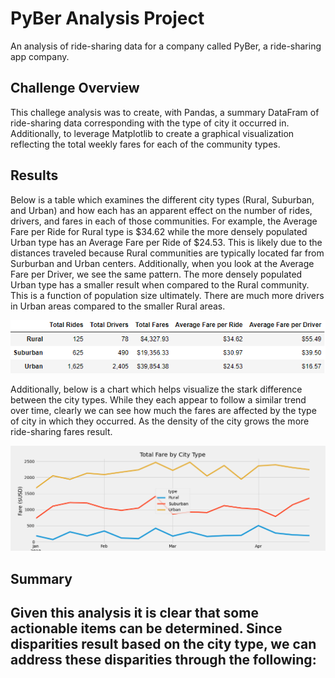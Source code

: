 # PyBer Analysis Project
An analysis of ride-sharing data for a company called PyBer, a ride-sharing app company.

## Challenge Overview
This challege analysis was to create, with Pandas, a summary DataFram of ride-sharing data corresponding with the type of city it occurred in. Additionally, to leverage Matplotlib to create a graphical visualization reflecting the total weekly fares for each of the community types. 

## Results
Below is a table which examines the different city types (Rural, Suburban, and Urban) and how each has an apparent effect on the number of rides, drivers, and fares in each of those communities. For example, the Average Fare per Ride for Rural type is $34.62 while the more densely populated Urban type has an Average Fare per Ride of $24.53. This is likely due to the distances traveled because Rural communities are typically located far from Surburban and Urban centers. Additionally, when you look at the Average Fare per Driver, we see the same pattern. The more densely populated Urban type has a smaller result when compared to the Rural community. This is a function of population size ultimately. There are much more drivers in Urban areas compared to the smaller Rural areas. 

![PyBer data comparison](/analysis/PyBer_data_comparison.png "PyBer data comparison")

Additionally, below is a chart which helps visualize the stark difference between the city types. While they each appear to follow a similar trend over time, clearly we can see how much the fares are affected by the type of city in which they occurred. As the density of the city grows the more ride-sharing fares result.

![PyBer fare summary](/analysis/PyBer_fare_summary.png "PyBer fare summary")

## Summary
Given this analysis it is clear that some actionable items can be determined. Since disparities result based on the city type, we can address these disparities through the following:
-
